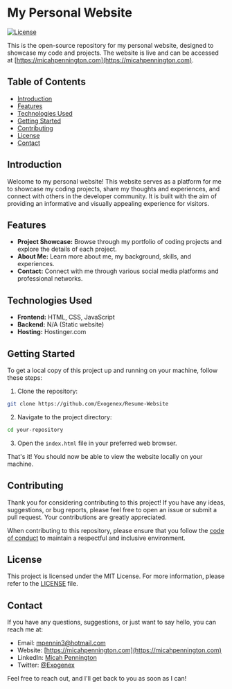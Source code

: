 # My Personal Website

[![License](https://img.shields.io/badge/License-CC%20BY--NC%204.0-lightgrey.svg)](https://creativecommons.org/licenses/by-nc/4.0/)

This is the open-source repository for my personal website, designed to showcase my code and projects. The website is live and can be accessed at [https://micahpennington.com](https://micahpennington.com).

## Table of Contents

- [Introduction](#introduction)
- [Features](#features)
- [Technologies Used](#technologies-used)
- [Getting Started](#getting-started)
- [Contributing](#contributing)
- [License](#license)
- [Contact](#contact)

## Introduction

Welcome to my personal website! This website serves as a platform for me to showcase my coding projects, share my thoughts and experiences, and connect with others in the developer community. It is built with the aim of providing an informative and visually appealing experience for visitors.

## Features

- **Project Showcase:** Browse through my portfolio of coding projects and explore the details of each project.
- **About Me:** Learn more about me, my background, skills, and experiences.
- **Contact:** Connect with me through various social media platforms and professional networks.

## Technologies Used

- **Frontend:** HTML, CSS, JavaScript
- **Backend:** N/A (Static website)
- **Hosting:** Hostinger.com

## Getting Started

To get a local copy of this project up and running on your machine, follow these steps:

1. Clone the repository:

```bash
git clone https://github.com/Exogenex/Resume-Website
```

2. Navigate to the project directory:

```bash
cd your-repository
```

3. Open the `index.html` file in your preferred web browser.

That's it! You should now be able to view the website locally on your machine.

## Contributing

Thank you for considering contributing to this project! If you have any ideas, suggestions, or bug reports, please feel free to open an issue or submit a pull request. Your contributions are greatly appreciated.

When contributing to this repository, please ensure that you follow the [code of conduct](CODE_OF_CONDUCT.md) to maintain a respectful and inclusive environment.

## License

This project is licensed under the MIT License. For more information, please refer to the [LICENSE](LICENSE) file.

## Contact

If you have any questions, suggestions, or just want to say hello, you can reach me at:

- Email: [mpennin3@hotmail.com](mailto:mpennin3@hotmail.com)
- Website: [https://micahpennington.com](https://micahpennington.com)
- LinkedIn: [Micah Pennington](https://www.linkedin.com/in/micah-pennington-st-petersburg-fl)
- Twitter: [@Exogenex](https://twitter.com/Exogenex)

Feel free to reach out, and I'll get back to you as soon as I can!